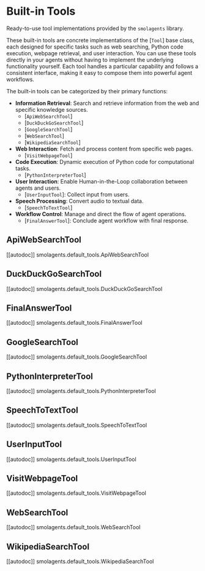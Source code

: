# Built-in Tools


Ready-to-use tool implementations provided by the `smolagents` library.

These built-in tools are concrete implementations of the [`Tool`] base class, each designed for specific tasks such as web searching, Python code execution, webpage retrieval, and user interaction.
You can use these tools directly in your agents without having to implement the underlying functionality yourself.
Each tool handles a particular capability and follows a consistent interface, making it easy to compose them into powerful agent workflows.

The built-in tools can be categorized by their primary functions:
- **Information Retrieval**: Search and retrieve information from the web and specific knowledge sources.
  - [`ApiWebSearchTool`]
  - [`DuckDuckGoSearchTool`]
  - [`GoogleSearchTool`]
  - [`WebSearchTool`]
  - [`WikipediaSearchTool`]
- **Web Interaction**: Fetch and process content from specific web pages.
  - [`VisitWebpageTool`]
- **Code Execution**: Dynamic execution of Python code for computational tasks.
  - [`PythonInterpreterTool`]
- **User Interaction**: Enable Human-in-the-Loop collaboration between agents and users.
  - [`UserInputTool`]: Collect input from users.
- **Speech Processing**: Convert audio to textual data.
  - [`SpeechToTextTool`]
- **Workflow Control**: Manage and direct the flow of agent operations.
  - [`FinalAnswerTool`]: Conclude agent workflow with final response.

## ApiWebSearchTool

[[autodoc]] smolagents.default_tools.ApiWebSearchTool

## DuckDuckGoSearchTool

[[autodoc]] smolagents.default_tools.DuckDuckGoSearchTool

## FinalAnswerTool

[[autodoc]] smolagents.default_tools.FinalAnswerTool

## GoogleSearchTool

[[autodoc]] smolagents.default_tools.GoogleSearchTool

## PythonInterpreterTool

[[autodoc]] smolagents.default_tools.PythonInterpreterTool

## SpeechToTextTool

[[autodoc]] smolagents.default_tools.SpeechToTextTool

## UserInputTool

[[autodoc]] smolagents.default_tools.UserInputTool

## VisitWebpageTool

[[autodoc]] smolagents.default_tools.VisitWebpageTool

## WebSearchTool

[[autodoc]] smolagents.default_tools.WebSearchTool

## WikipediaSearchTool

[[autodoc]] smolagents.default_tools.WikipediaSearchTool
